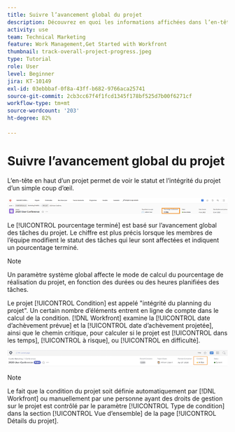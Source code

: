 ```yaml
---
title: Suivre l’avancement global du projet
description: Découvrez en quoi les informations affichées dans l’en-tête du projet peuvent vous aider à suivre la progression et l’intégrité globales du projet.
activity: use
team: Technical Marketing
feature: Work Management,Get Started with Workfront
thumbnail: track-overall-project-progress.jpeg
type: Tutorial
role: User
level: Beginner
jira: KT-10149
exl-id: 03ebbbaf-0f8a-43ff-b682-9766aca25741
source-git-commit: 2cb3cc67f4f1fcd1345f178bf525d7b00f6271cf
workflow-type: tm+mt
source-wordcount: '203'
ht-degree: 82%

---
```


# Suivre l’avancement global du projet

L’en-tête en haut d’un projet permet de voir le statut et l’intégrité du projet d’un simple coup d’œil.

![Un en-tête de projet indiquant le [!UICONTROL Pourcentage terminé]](assets/planner-fund-percent-complete.png)

Le [!UICONTROL pourcentage terminé] est basé sur l’avancement global des tâches du projet. Le chiffre est plus précis lorsque les membres de l’équipe modifient le statut des tâches qui leur sont affectées et indiquent un pourcentage terminé.

>[!NOTE]
>
>Un paramètre système global affecte le mode de calcul du pourcentage de réalisation du projet, en fonction des durées ou des heures planifiées des tâches.

Le projet [!UICONTROL Condition] est appelé &quot;intégrité du planning du projet&quot;. Un certain nombre d’éléments entrent en ligne de compte dans le calcul de la condition. [!DNL Workfront] examine la [!UICONTROL date d’achèvement prévue] et la [!UICONTROL date d’achèvement projetée], ainsi que le chemin critique, pour calculer si le projet est [!UICONTROL dans les temps], [!UICONTROL à risque], ou [!UICONTROL en difficulté].

![L’en-tête du projet montrant une [!UICONTROL Condition]](assets/planner-fund-condition.png)

>[!NOTE]
>
>Le fait que la condition du projet soit définie automatiquement par [!DNL Workfront] ou manuellement par une personne ayant des droits de gestion sur le projet est contrôlé par le paramètre [!UICONTROL Type de condition] dans la section [!UICONTROL Vue d’ensemble] de la page [!UICONTROL Détails du projet].

<!---
learn more urls
Project percent complete overview
Overview of project condition and condition type
--->
